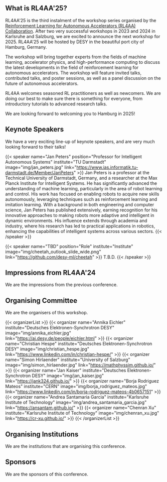## What is RL4AA'25?

RL4AA'25 is the third instalment of the workshop series organised by the [Reinforcement Learning for Autonomous Accelerators (RL4AA) Collaboration](https://rl4aa.github.io/). After two very successful workshops in 2023 and 2024 in Karlsruhe and Salzburg, we are excited to announce the next workshop for 2025. RL4AA'25 will be hosted by DESY in the beautiful port city of Hamburg, Germany.

The workshop will bring together experts from the fields of machine learning, accelerator physics, and high-performance computing to discuss the latest developments in the field of reinforcement learning for autonomous accelerators. The workshop will feature invited talks, contributed talks, and poster sessions, as well as a panel discussion on the future of autonomous accelerators.

RL4AA welcomes seasoned RL practitioners as well as newcomers. We are doing our best to make sure there is something for everyone, from introductory tutorials to advanced research talks.

We are looking forward to welcoming you to Hamburg in 2025!

## Keynote Speakers

We have a very exciting line-up of keynote speakers, and are very much looking forward to their talks!

{{< speaker name="Jan Peters" position="Professor for Intelligent Autonomous Systems" institute="TU Darmstadt" image="img/jan_peters.jpg" link="https://www.ias.informatik.tu-darmstadt.de/Member/JanPeters" >}}
Jan Peters is a professor at the Technical University of Darmstadt, Germany, and a researcher at the Max Planck Institute for Intelligent Systems. He has significantly advanced the understanding of machine learning, particularly in the area of robot learning and control. His work has focused on enabling robots to acquire new skills autonomously, leveraging techniques such as reinforcement learning and imitation learning. With a background in both engineering and computer science, Jan Peters has published extensively, earning recognition for his innovative approaches to making robots more adaptive and intelligent in dynamic environments. His influence extends through academia and industry, where his research has led to practical applications in robotics, enhancing the capabilities of intelligent systems across various sectors.
{{< /speaker >}}

{{< speaker name="TBD" position="Role" institute="Institute" image="img/cheetah_outlook_slide_wide.png" link="https://github.com/desy-ml/cheetah" >}}
T.B.D.
{{< /speaker >}}

## Impressions from RL4AA'24

We are the impressions from the previous conference.

## Organising Committee

We are the organisers of this workshop.

{{< organizerList >}}
{{< organizer name="Annika Eichler" institute="Deutsches Elektronen-Synchrotron DESY" image="img/annika_eichler.jpg" link="https://ai.desy.de/people/eichler.html" >}}
{{< organizer name="Christian Hespe" institute="Deutsches Elektronen-Synchrotron DESY" image="img/christian_hespe.jpg" link="https://www.linkedin.com/in/christian-hespe/" >}}
{{< organizer name="Simon Hirlaender" institute="University of Salzburg" image="img/simon_hirlaender.jpg" link="https://mathphyssim.github.io/" >}}
{{< organizer name="Jan Kaiser" institute="Deutsches Elektronen-Synchrotron DESY" image="img/jan_kaiser.jpg" link="https://jank324.github.io/" >}}
{{< organizer name="Borja Rodriguez Mateos" institute="CERN" image="img/borja_rodriguez_mateos.jpg" link="https://www.linkedin.com/in/borja-rodriguez-mateos-4b0657151" >}}
{{< organizer name="Andrea Santamaria Garcia" institute="Karlsruhe Institute of Technology" image="img/andrea_santamaria_garcia.jpg" link="https://ansantam.github.io/" >}}
{{< organizer name="Chenran Xu" institute="Karlsruhe Institute of Technology" image="img/chenran_xu.jpg" link="https://cr-xu.github.io/" >}}
{{< /organizerList >}}

## Organising Institutions

We are the institutions that are organising this conference.

## Sponsors

We are the sponsors of this conference.
